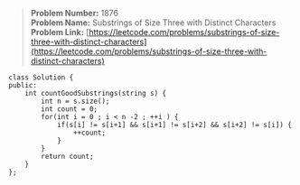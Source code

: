 > **Problem Number:** 1876 <br>
> **Problem Name:** Substrings of Size Three with Distinct Characters <br>
> **Problem Link:** [https://leetcode.com/problems/substrings-of-size-three-with-distinct-characters](https://leetcode.com/problems/substrings-of-size-three-with-distinct-characters) <br>


    class Solution {
    public:
        int countGoodSubstrings(string s) {
            int n = s.size();
            int count = 0;
            for(int i = 0 ; i < n -2 ; ++i ) {
                if(s[i] != s[i+1] && s[i+1] != s[i+2] && s[i+2] != s[i]) {
                    ++count;
                }
            }
            return count;
        }
    };